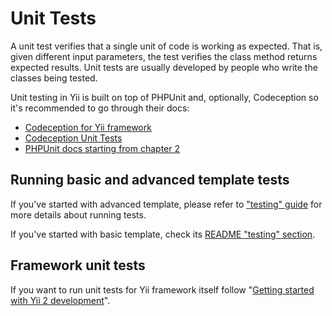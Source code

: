 Unit Tests
==========

A unit test verifies that a single unit of code is working as expected. That is, given different input parameters,
the test verifies the class method returns expected results. Unit tests are usually developed by people who write the
classes being tested.

Unit testing in Yii is built on top of PHPUnit and, optionally, Codeception so it's recommended to go through their docs:

- [Codeception for Yii framework](http://codeception.com/for/yii)
- [Codeception Unit Tests](http://codeception.com/docs/05-UnitTests)
- [PHPUnit docs starting from chapter 2](http://phpunit.de/manual/current/en/writing-tests-for-phpunit.html)

## Running basic and advanced template tests

If you've started with advanced template, please refer to ["testing" guide](https://github.com/yiisoft/yii2-app-advanced/blob/master/docs/guide/start-testing.md)
for more details about running tests.  

If you've started with basic template, check its [README "testing" section](https://github.com/yiisoft/yii2-app-basic/blob/master/README.md#testing).

## Framework unit tests

If you want to run unit tests for Yii framework itself follow
"[Getting started with Yii 2 development](https://github.com/yiisoft/yii2/blob/master/docs/internals/getting-started.md)".

